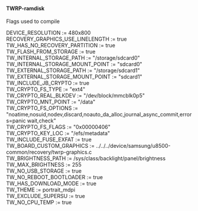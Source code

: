 #### TWRP-ramdisk
Flags used to compile

DEVICE_RESOLUTION := 480x800  
RECOVERY_GRAPHICS_USE_LINELENGTH := true  
TW_HAS_NO_RECOVERY_PARTITION := true  
TW_FLASH_FROM_STORAGE := true  
TW_INTERNAL_STORAGE_PATH := "/storage/sdcard0"  
TW_INTERNAL_STORAGE_MOUNT_POINT := "sdcard0"  
TW_EXTERNAL_STORAGE_PATH := "/storage/sdcard1"  
TW_EXTERNAL_STORAGE_MOUNT_POINT := "sdcard1"  
TW_INCLUDE_JB_CRYPTO := true  
TW_CRYPTO_FS_TYPE := "ext4"  
TW_CRYPTO_REAL_BLKDEV := "/dev/block/mmcblk0p5"  
TW_CRYPTO_MNT_POINT := "/data"  
TW_CRYPTO_FS_OPTIONS := "noatime,nosuid,nodev,discard,noauto_da_alloc,journal_async_commit,errors=panic wait,check"  
TW_CRYPTO_FS_FLAGS := "0x00000406"  
TW_CRYPTO_KEY_LOC := "/efs/metadata"  
TW_INCLUDE_FUSE_EXFAT := true  
TW_BOARD_CUSTOM_GRAPHICS := ../../../device/samsung/u8500-common/recovery/twrp-graphics.c  
TW_BRIGHTNESS_PATH := /sys/class/backlight/panel/brightness  
TW_MAX_BRIGHTNESS := 255  
TW_NO_USB_STORAGE := true  
TW_NO_REBOOT_BOOTLOADER := true  
TW_HAS_DOWNLOAD_MODE := true  
TW_THEME := portrait_mdpi  
TW_EXCLUDE_SUPERSU := true  
TW_NO_CPU_TEMP := true  
